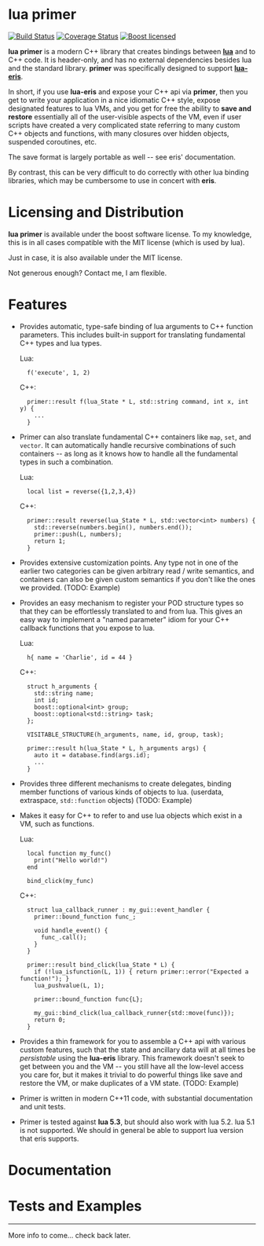 # lua primer

[![Build Status](https://travis-ci.org/cbeck88/lua-primer.svg?branch=master)](http://travis-ci.org/cbeck88/lua-primer)
[![Coverage Status](https://coveralls.io/repos/cbeck88/lua-primer/badge.svg?branch=master&service=github)](https://coveralls.io/github/cbeck88/lua-primer?branch=master)
[![Boost licensed](https://img.shields.io/badge/license-Boost-blue.svg)](./LICENSE)

**lua primer** is a modern C++ library that creates bindings between [**lua**](http://lua.org/) and to C++ code.
It is header-only, and has no external dependencies besides lua and the standard library.
**primer** was specifically designed to support [**lua-eris**](https://github.com/fnuecke/eris). 

In short, if you use **lua-eris** and expose your C++ api via **primer**, then you get to write your
application in a nice idiomatic C++ style, expose designated features to lua VMs, and you get
for free the ability to **save and restore** essentially all of the user-visible aspects of the VM,
even if user scripts have created a very complicated state referring to many custom
C++ objects and functions, with many closures over hidden objects, suspended coroutines, etc.

The save format is largely portable as well -- see eris' documentation.

By contrast, this can be very difficult to do correctly with other lua binding libraries, which
may be cumbersome to use in concert with **eris**.

Licensing and Distribution
==========================

**lua primer** is available under the boost software license. To my knowledge, this is in all cases compatible with the MIT license (which is used by lua).

Just in case, it is also available under the MIT license.

Not generous enough? Contact me, I am flexible.

Features
========

- Provides automatic, type-safe binding of lua arguments to C++ function parameters.
  This includes built-in support for translating fundamental C++ types and lua types.

  Lua:
  ```
    f('execute', 1, 2)
  ```

  C++:
  ```
    primer::result f(lua_State * L, std::string command, int x, int y) {
      ...
    }
  ```

- Primer can also translate fundamental C++ containers like `map`, `set`, and `vector`.
  It can automatically handle recursive combinations of such containers -- as long as it knows how
  to handle all the fundamental types in such a combination.

  Lua:
  ```
    local list = reverse({1,2,3,4})
  ```

  C++:
  ```
    primer::result reverse(lua_State * L, std::vector<int> numbers) {
      std::reverse(numbers.begin(), numbers.end());
      primer::push(L, numbers);
      return 1;
    }
  ```

- Provides extensive customization points. Any type not in one of the earlier two categories
  can be given arbitrary read / write semantics, and containers can also be given custom semantics if you
  don't like the ones we provided. (TODO: Example)

- Provides an easy mechanism to register your POD structure types so that they can be effortlessly translated
  to and from lua. This gives an easy way to implement
  a "named parameter" idiom for your C++ callback functions that you expose to lua.

  Lua:
  ```
    h{ name = 'Charlie', id = 44 }
  ```

  C++:
  ```
    struct h_arguments {
      std::string name;
      int id;
      boost::optional<int> group;
      boost::optional<std::string> task;
    };

    VISITABLE_STRUCTURE(h_arguments, name, id, group, task);

    primer::result h(lua_State * L, h_arguments args) {
      auto it = database.find(args.id);
      ...
    }
  ```

- Provides three different mechanisms to create delegates, binding member functions of various kinds of
  objects to lua. (userdata, extraspace, `std::function` objects) (TODO: Example)
- Makes it easy for C++ to refer to and use lua objects which exist in a VM, such as functions.

  Lua:
  ```
    local function my_func()
      print("Hello world!")
    end

    bind_click(my_func)
  ```

  C++:
  ```
    struct lua_callback_runner : my_gui::event_handler {
      primer::bound_function func_;

      void handle_event() {
        func_.call();
      }
    }

    primer::result bind_click(lua_State * L) {
      if (!lua_isfunction(L, 1)) { return primer::error("Expected a function!"); }
      lua_pushvalue(L, 1);

      primer::bound_function func{L};

      my_gui::bind_click(lua_callback_runner{std::move(func)});
      return 0;
    }
  ```
      

- Provides a thin framework for you to assemble a C++ api with various custom features, such that the
  state and ancillary data will at all times be *persistable* using the **lua-eris** library. This framework
  doesn't seek to get between you and the VM -- you still have all the low-level access you care for, but it
  makes it trivial to do powerful things like save and restore the VM, or make duplicates of a VM state. (TODO: Example)

- Primer is written in modern C++11 code, with substantial documentation and unit tests.

- Primer is tested against **lua 5.3**, but should also work with lua 5.2. lua 5.1 is not supported. We should
  in general be able to support lua version that eris supports.

Documentation
=============

Tests and Examples
==================

---------

More info to come... check back later.
